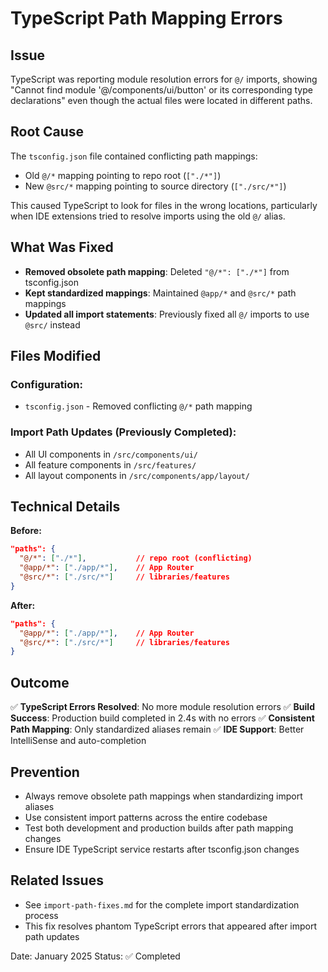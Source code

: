 # TypeScript Path Mapping Errors

## Issue
TypeScript was reporting module resolution errors for `@/` imports, showing "Cannot find module '@/components/ui/button' or its corresponding type declarations" even though the actual files were located in different paths.

## Root Cause
The `tsconfig.json` file contained conflicting path mappings:
- Old `@/*` mapping pointing to repo root (`["./*"]`)
- New `@src/*` mapping pointing to source directory (`["./src/*"]`)

This caused TypeScript to look for files in the wrong locations, particularly when IDE extensions tried to resolve imports using the old `@/` alias.

## What Was Fixed
- **Removed obsolete path mapping**: Deleted `"@/*": ["./*"]` from tsconfig.json
- **Kept standardized mappings**: Maintained `@app/*` and `@src/*` path mappings
- **Updated all import statements**: Previously fixed all `@/` imports to use `@src/` instead

## Files Modified
### Configuration:
- `tsconfig.json` - Removed conflicting `@/*` path mapping

### Import Path Updates (Previously Completed):
- All UI components in `/src/components/ui/`
- All feature components in `/src/features/`
- All layout components in `/src/components/app/layout/`

## Technical Details
**Before:**
```json
"paths": {
  "@/*": ["./*"],           // repo root (conflicting)
  "@app/*": ["./app/*"],    // App Router
  "@src/*": ["./src/*"]     // libraries/features
}
```

**After:**
```json
"paths": {
  "@app/*": ["./app/*"],    // App Router
  "@src/*": ["./src/*"]     // libraries/features
}
```

## Outcome
✅ **TypeScript Errors Resolved**: No more module resolution errors
✅ **Build Success**: Production build completed in 2.4s with no errors
✅ **Consistent Path Mapping**: Only standardized aliases remain
✅ **IDE Support**: Better IntelliSense and auto-completion

## Prevention
- Always remove obsolete path mappings when standardizing import aliases
- Use consistent import patterns across the entire codebase
- Test both development and production builds after path mapping changes
- Ensure IDE TypeScript service restarts after tsconfig.json changes

## Related Issues
- See `import-path-fixes.md` for the complete import standardization process
- This fix resolves phantom TypeScript errors that appeared after import path updates

Date: January 2025
Status: ✅ Completed